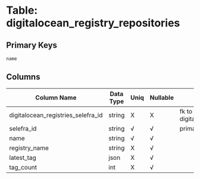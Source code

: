 # Table: digitalocean_registry_repositories

## Primary Keys 

```
name
```


## Columns 

|  Column Name   |  Data Type  | Uniq | Nullable | Description | 
|  ----  | ----  | ----  | ----  | ---- | 
| digitalocean_registries_selefra_id | string | X | X | fk to digitalocean_registries.selefra_id | 
| selefra_id | string | √ | √ | primary keys value md5 | 
| name | string | √ | √ |  | 
| registry_name | string | X | √ |  | 
| latest_tag | json | X | √ |  | 
| tag_count | int | X | √ |  | 



